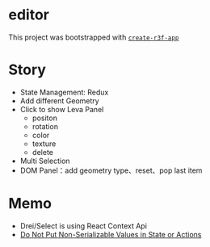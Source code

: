 # editor

This project was bootstrapped with [`create-r3f-app`](https://github.com/utsuboco/create-r3f-app)

# Story

- State Management: Redux
- Add different Geometry
- Click to show Leva Panel
  - positon
  - rotation
  - color
  - texture
  - delete
- Multi Selection
- DOM Panel：add geometry type、reset、pop last item

# Memo

- Drei/Select is using React Context Api
- [Do Not Put Non-Serializable Values in State or Actions](https://www.bam.tech/article/the-redux-best-practice-do-not-put-non-serializable-values-in-state-or-actions-explained)
